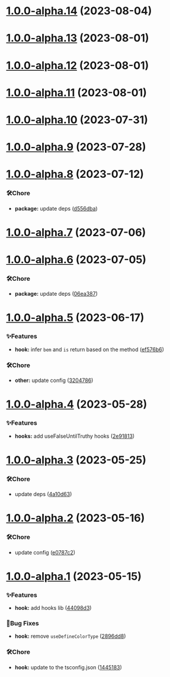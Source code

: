 # [1.0.0-alpha.14](https://github.com/spruce-hub/spruce-ui/compare/v1.0.0-alpha.13...v1.0.0-alpha.14) (2023-08-04)



# [1.0.0-alpha.13](https://github.com/spruce-hub/spruce-ui/compare/v1.0.0-alpha.12...v1.0.0-alpha.13) (2023-08-01)



# [1.0.0-alpha.12](https://github.com/spruce-hub/spruce-ui/compare/v1.0.0-alpha.11...v1.0.0-alpha.12) (2023-08-01)



# [1.0.0-alpha.11](https://github.com/spruce-hub/spruce-ui/compare/v1.0.0-alpha.10...v1.0.0-alpha.11) (2023-08-01)



# [1.0.0-alpha.10](https://github.com/spruce-hub/spruce-ui/compare/v1.0.0-alpha.9...v1.0.0-alpha.10) (2023-07-31)



# [1.0.0-alpha.9](https://github.com/spruce-hub/spruce-ui/compare/v1.0.0-alpha.8...v1.0.0-alpha.9) (2023-07-28)



# [1.0.0-alpha.8](https://github.com/spruce-hub/spruce-ui/compare/v1.0.0-alpha.7...v1.0.0-alpha.8) (2023-07-12)


### 🛠️Chore

* **package:** update deps ([d556dba](https://github.com/spruce-hub/spruce-ui/commit/d556dba4f4fa1a644fcdac89058e17082be68a4f))



# [1.0.0-alpha.7](https://github.com/spruce-hub/spruce-ui/compare/v1.0.0-alpha.6...v1.0.0-alpha.7) (2023-07-06)



# [1.0.0-alpha.6](https://github.com/spruce-hub/spruce-ui/compare/v1.0.0-alpha.5...v1.0.0-alpha.6) (2023-07-05)


### 🛠️Chore

* **package:** update deps ([06ea387](https://github.com/spruce-hub/spruce-ui/commit/06ea3875b54e69fc01af04266f344909ed256694))



# [1.0.0-alpha.5](https://github.com/spruce-hub/spruce-ui/compare/v1.0.0-alpha.4...v1.0.0-alpha.5) (2023-06-17)


### ✨Features

* **hook:** infer `bem` and `is` return based on the method ([ef576b6](https://github.com/spruce-hub/spruce-ui/commit/ef576b6db5c3d3b2a879907ef42e0131e44e8c59))


### 🛠️Chore

* **other:** update config ([3204786](https://github.com/spruce-hub/spruce-ui/commit/3204786213a17fe6523ab4f3e7de3b035213bed2))



# [1.0.0-alpha.4](https://github.com/spruce-hub/spruce-ui/compare/v1.0.0-alpha.3...v1.0.0-alpha.4) (2023-05-28)


### ✨Features

* **hooks:** add useFalseUntilTruthy hooks ([2e91813](https://github.com/spruce-hub/spruce-ui/commit/2e91813f854dc9cda76b57358e64a65e68c082ec))



# [1.0.0-alpha.3](https://github.com/spruce-hub/spruce-ui/compare/v1.0.0-alpha.2...v1.0.0-alpha.3) (2023-05-25)


### 🛠️Chore

* update deps ([4a10d63](https://github.com/spruce-hub/spruce-ui/commit/4a10d63423108ef58362c58e056cd8dddf6825bf))



# [1.0.0-alpha.2](https://github.com/spruce-hub/spruce-ui/compare/v1.0.0-alpha.1...v1.0.0-alpha.2) (2023-05-16)


### 🛠️Chore

* update config ([e0787c2](https://github.com/spruce-hub/spruce-ui/commit/e0787c28173417c69715028fe1e06c6af2e45d6d))



# [1.0.0-alpha.1](https://github.com/spruce-hub/spruce-ui/compare/44098d31dc33bd9b9ed127d1b92b6b09be666411...v1.0.0-alpha.1) (2023-05-15)


### ✨Features

* **hook:** add hooks lib ([44098d3](https://github.com/spruce-hub/spruce-ui/commit/44098d31dc33bd9b9ed127d1b92b6b09be666411))


### 🐛Bug Fixes

* **hook:** remove `useDefineColorType` ([2896dd8](https://github.com/spruce-hub/spruce-ui/commit/2896dd88c307fa400263518b5d26b6cd32ff6846))


### 🛠️Chore

* **hook:** update to the tsconfig.json ([1445183](https://github.com/spruce-hub/spruce-ui/commit/144518309c9a65cd55152ec7ba3f478ad3be1e60))



